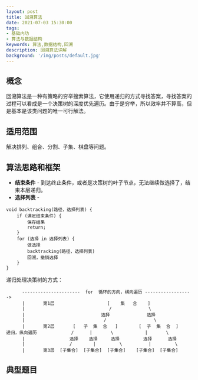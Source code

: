 ```yaml
---
layout: post
title: 回溯算法
date: 2021-07-03 15:30:00
tags:
- 基础内功
- 算法与数据结构
keywords: 算法,数据结构,回溯
description: 回溯算法详解
background: '/img/posts/default.jpg'
---
```


## 概念

回溯算法是一种有策略的穷举搜索算法，它使用递归的方式寻找答案，寻找答案的过程可以看成是一个决策树的深度优先遍历。由于是穷举，所以效率并不算高，但是基本是该类问题的唯一可行解法。

## 适用范围

解决排列、组合、分割、子集、棋盘等问题。

## 算法思路和框架

- **结束条件** - 到达终止条件，或者是决策树的叶子节点，无法继续做选择了，结束本层递归。
- **选择列表** - 

```
void backtracking(路径，选择列表) {
    if (满足结束条件) {
        保存结果
        return;
    }
    for (选择 in 选择列表) {
        做选择
        backtracking(路径，选择列表)
        回溯，撤销选择
    }
}
```

递归处理决策树的方式：

```
      ----------------------  for  循环的方向，横向遍历 ------------------>
      |       第1层                    [    集   合    ]
      |                                /              \
      |                             选择              选择
      |                              /                  \
      |       第2层       [   子  集  合   ]        [  子  集  合  ]
递归，纵向遍历             /      |       \            |       \
      |                 选择    选择     选择         选择      选择
      |                 /        |         \          |         \
      |       第3层  [子集合]  [子集合]  [子集合]    [子集合]  [子集合]
```

## 典型题目
